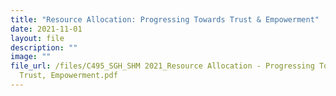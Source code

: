 ```yaml
---
title: "Resource Allocation: Progressing Towards Trust & Empowerment"
date: 2021-11-01
layout: file
description: ""
image: ""
file_url: /files/C495_SGH_SHM 2021_Resource Allocation - Progressing Towards
  Trust, Empowerment.pdf
---
```

